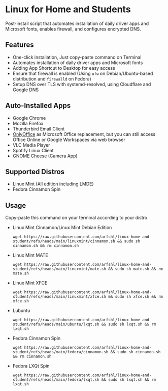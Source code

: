 # Linux for Home and Students

Post-install script that automates installation of daily driver apps and Microsoft fonts, enables firewall, and configures encrypted DNS.

## Features
- One-click installation, Just copy-paste command on Terminal
- Automates installation of daily driver apps and Microsoft fonts
- Adding App Shortcut to Desktop for easy access
- Ensure that firewall is enabled (Using `ufw` on Debian/Ubuntu-based distribution and `firewalld` on Fedora)
- Setup DNS over TLS with systemd-resolved, using Cloudflare and Google DNS

## Auto-Installed Apps
- Google Chrome
- Mozilla Firefox
- Thunderbird Email Client
- [OnlyOffice](https://www.onlyoffice.com/download-desktop.aspx) as Microsoft Office replacement, but you can still access Office Online or Google Workspaces via web browser
- VLC Media Player
- Spotify Linux Client
- GNOME Cheese (Camera App)

## Supported Distros
- Linux Mint (All edition including LMDE)
- Fedora Cinnamon Spin

## Usage

Copy-paste this command on your terminal according to your distro

- Linux Mint Cinnamon/Linux Mint Debian Edition

      wget https://raw.githubusercontent.com/arfshl/linux-home-and-student/refs/heads/main/linuxmint/cinnamon.sh && sudo sh cinnamon.sh && rm cinnamon.sh

- Linux Mint MATE

      wget https://raw.githubusercontent.com/arfshl/linux-home-and-student/refs/heads/main/linuxmint/mate.sh && sudo sh mate.sh && rm mate.sh

- Linux Mint XFCE

      wget https://raw.githubusercontent.com/arfshl/linux-home-and-student/refs/heads/main/linuxmint/xfce.sh && sudo sh xfce.sh && rm xfce.sh

- Lubuntu

      wget https://raw.githubusercontent.com/arfshl/linux-home-and-student/refs/heads/main/ubuntu/lxqt.sh && sudo sh lxqt.sh && rm lxqt.sh

- Fedora Cinnamon Spin

      wget https://raw.githubusercontent.com/arfshl/linux-home-and-student/refs/heads/main/fedora/cinnamon.sh && sudo sh cinnamon.sh && rm cinnamon.sh

- Fedora LXQt Spin

      wget https://raw.githubusercontent.com/arfshl/linux-home-and-student/refs/heads/main/fedora/lxqt.sh && sudo sh lxqt.sh && rm lxqt.sh
